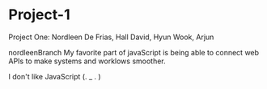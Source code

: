 # Project-1
Project One: Nordleen De Frias, Hall David, Hyun Wook, Arjun

nordleenBranch
My favorite part of javaScript is being able to connect web APIs to make systems and worklows smoother.


I don't like JavaScript (. _ . )

